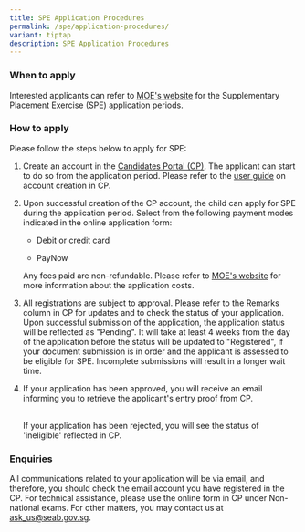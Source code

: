 ```yaml
---
title: SPE Application Procedures
permalink: /spe/application-procedures/
variant: tiptap
description: SPE Application Procedures
---
```

<h3><strong>When to apply</strong></h3>
<p>Interested applicants can refer to <a href="https://www.moe.gov.sg/returning-singaporeans/secondary/spe/apply" rel="noopener noreferrer nofollow" target="_blank"><u>MOE's website</u></a> for
the Supplementary Placement Exercise (SPE) application periods.</p>
<h3><strong>How to apply</strong></h3>
<p>Please follow the steps below to apply for SPE:</p>
<ol>
<li>
<p>Create an account in the&nbsp;<a href="https://myexams.seab.gov.sg/auth/login" rel="noopener noreferrer" target="_blank"><u>Candidates Portal (CP)</u></a>.
The applicant can start to do so from the application period. Please refer
to the <a href="/files/SPE/SPE_User_Guide_for_Candidates_Portal.pdf" rel="noopener noreferrer nofollow" target="_blank"><u>user guide</u></a> on
account creation in CP.
<br>
</p>
</li>
<li>
<p>Upon successful creation of the CP account, the child can apply for SPE
during the application period. Select from the following payment modes
indicated in the online application form:</p>
<ul data-tight="true" class="tight">
<li>
<p>Debit or credit card</p>
</li>
<li>
<p>PayNow
<br>
</p>
</li>
</ul>
<p>Any fees paid are non-refundable. Please refer to <a href="https://www.moe.gov.sg/returning-singaporeans/secondary/spe/apply" rel="noopener noreferrer nofollow" target="_blank"><u>MOE's website</u></a> for
more information about the application costs.
<br>
</p>
</li>
<li>
<p>All registrations are subject to approval. Please refer to the Remarks
column in CP for updates and to check the status of your application. Upon
successful submission of the application, the application status will be
reflected as "Pending". It will take at least 4 weeks from the day of the
application before the status will be updated to "Registered", if your
document submission is in order and the applicant is assessed to be eligible
for SPE. Incomplete submissions will result in a longer wait time.
<br>
</p>
</li>
<li>
<p>If your application has been approved, you will receive an email informing
you to retrieve the applicant's entry proof from CP.</p>
<p>
<br>If your application has been rejected, you will see the status of 'ineligible'
reflected in CP.</p>
</li>
</ol>
<h3><strong>Enquiries</strong></h3>
<p>All communications related to your application will be via email, and
therefore, you should check the email account you have registered in the
CP. For technical assistance, please use the online form in CP under Non-national
exams. For other matters, you may contact us at <a href="mailto: ask_us@seab.gov.sg" rel="noopener nofollow" target="_blank">ask_us@seab.gov.sg</a>.</p>